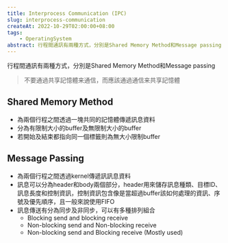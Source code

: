```yaml
---
title: Interprocess Communication (IPC)
slug: interprocess-communication
createAt: 2022-10-29T02:00:00+08:00
tags:
    - OperatingSystem
abstract: 行程間通訊有兩種方式，分別是Shared Memory Method和Message passing
---
```


行程間通訊有兩種方式，分別是Shared Memory Method和Message passing

> 不要通過共享記憶體来通信，而應該通過通信来共享記憶體

## Shared Memory Method
- 為兩個行程之間透過一塊共同的記憶體傳遞訊息資料
- 分為有限制大小的buffer及無限制大小的buffer
- 若開始及結束都指向同一個標籤則為無大小限制buffer

## Message Passing
- 為兩個行程之間透過kernel傳遞訊訊息資料
- 訊息可以分為header和body兩個部分，header用來儲存訊息種類、目標ID、訊息長度和控制資訊，控制資訊包含像是當超過buffer該如何處理的資訊、序號及優先順序，且一般來說使用FIFO
- 訊息傳送有分為同步及非同步，可以有多種排列組合
    - Blocking send and blocking receive
    - Non-blocking send and Non-blocking receive
    - Non-blocking send and Blocking receive (Mostly used)